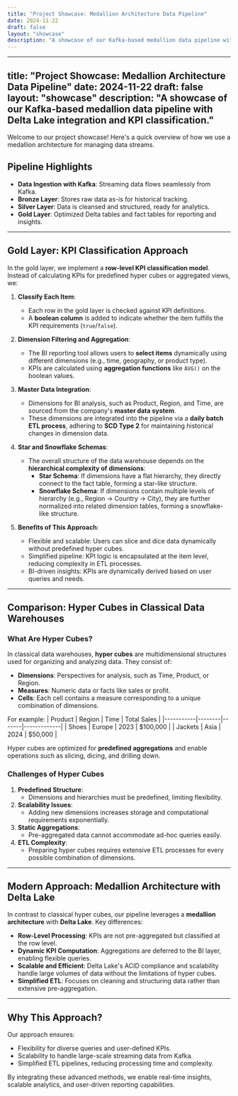 ```yaml
---
title: "Project Showcase: Medallion Architecture Data Pipeline"
date: 2024-11-22
draft: false
layout: "showcase"
description: "A showcase of our Kafka-based medallion data pipeline with Delta Lake integration."
---
```


---
title: "Project Showcase: Medallion Architecture Data Pipeline"
date: 2024-11-22
draft: false
layout: "showcase"
description: "A showcase of our Kafka-based medallion data pipeline with Delta Lake integration and KPI classification."
---

Welcome to our project showcase! Here's a quick overview of how we use a medallion architecture for managing data streams.

## Pipeline Highlights

- **Data Ingestion with Kafka**: Streaming data flows seamlessly from Kafka.
- **Bronze Layer**: Stores raw data as-is for historical tracking.
- **Silver Layer**: Data is cleansed and structured, ready for analytics.
- **Gold Layer**: Optimized Delta tables and fact tables for reporting and insights.

---

## Gold Layer: KPI Classification Approach

In the gold layer, we implement a **row-level KPI classification model**. Instead of calculating KPIs for predefined hyper cubes or aggregated views, we:

1. **Classify Each Item**:
   - Each row in the gold layer is checked against KPI definitions.
   - A **boolean column** is added to indicate whether the item fulfills the KPI requirements (`true`/`false`).

2. **Dimension Filtering and Aggregation**:
   - The BI reporting tool allows users to **select items** dynamically using different dimensions (e.g., time, geography, or product type).
   - KPIs are calculated using **aggregation functions** like `AVG()` on the boolean values.

3. **Master Data Integration**:
   - Dimensions for BI analysis, such as Product, Region, and Time, are sourced from the company's **master data system**.
   - These dimensions are integrated into the pipeline via a **daily batch ETL process**, adhering to **SCD Type 2** for maintaining historical changes in dimension data.

4. **Star and Snowflake Schemas**:
   - The overall structure of the data warehouse depends on the **hierarchical complexity of dimensions**:
     - **Star Schema**: If dimensions have a flat hierarchy, they directly connect to the fact table, forming a star-like structure.
     - **Snowflake Schema**: If dimensions contain multiple levels of hierarchy (e.g., Region → Country → City), they are further normalized into related dimension tables, forming a snowflake-like structure.

5. **Benefits of This Approach**:
   - Flexible and scalable: Users can slice and dice data dynamically without predefined hyper cubes.
   - Simplified pipeline: KPI logic is encapsulated at the item level, reducing complexity in ETL processes.
   - BI-driven insights: KPIs are dynamically derived based on user queries and needs.

---

## Comparison: Hyper Cubes in Classical Data Warehouses

### What Are Hyper Cubes?

In classical data warehouses, **hyper cubes** are multidimensional structures used for organizing and analyzing data. They consist of:

- **Dimensions**: Perspectives for analysis, such as Time, Product, or Region.
- **Measures**: Numeric data or facts like sales or profit.
- **Cells**: Each cell contains a measure corresponding to a unique combination of dimensions.

For example:
| Product   | Region | Time  | Total Sales |
|-----------|--------|-------|-------------|
| Shoes     | Europe | 2023  | $100,000    |
| Jackets   | Asia   | 2024  | $50,000     |

Hyper cubes are optimized for **predefined aggregations** and enable operations such as slicing, dicing, and drilling down.

### Challenges of Hyper Cubes

1. **Predefined Structure**:
   - Dimensions and hierarchies must be predefined, limiting flexibility.
2. **Scalability Issues**:
   - Adding new dimensions increases storage and computational requirements exponentially.
3. **Static Aggregations**:
   - Pre-aggregated data cannot accommodate ad-hoc queries easily.
4. **ETL Complexity**:
   - Preparing hyper cubes requires extensive ETL processes for every possible combination of dimensions.

---

## Modern Approach: Medallion Architecture with Delta Lake

In contrast to classical hyper cubes, our pipeline leverages a **medallion architecture** with **Delta Lake**. Key differences:

- **Row-Level Processing**: KPIs are not pre-aggregated but classified at the row level.
- **Dynamic KPI Computation**: Aggregations are deferred to the BI layer, enabling flexible queries.
- **Scalable and Efficient**: Delta Lake's ACID compliance and scalability handle large volumes of data without the limitations of hyper cubes.
- **Simplified ETL**: Focuses on cleaning and structuring data rather than extensive pre-aggregation.

---

## Why This Approach?

Our approach ensures:
- Flexibility for diverse queries and user-defined KPIs.
- Scalability to handle large-scale streaming data from Kafka.
- Simplified ETL pipelines, reducing processing time and complexity.

By integrating these advanced methods, we enable real-time insights, scalable analytics, and user-driven reporting capabilities.
